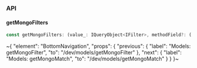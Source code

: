 

### API

#### getMongoFilters

```ts
const getMongoFilters: (value_: IQueryObject<IFilter>, methodField?: (...args: any[]) => any) => IQueryObject;
```


~{
  "element": "BottomNavigation",
  "props": {
    "previous": {
      "label": "Models: getMongoFilter",
      "to": "/dev/models/getMongoFilter"
    },
    "next": {
      "label": "Models: getMongoMatch",
      "to": "/dev/models/getMongoMatch"
    }
  }
}~

